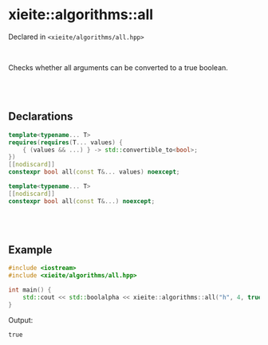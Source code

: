 # xieite::algorithms::all
Declared in `<xieite/algorithms/all.hpp>`

<br/>

Checks whether all arguments can be converted to a true boolean.

<br/><br/>

## Declarations
```cpp
template<typename... T>
requires(requires(T... values) {
	{ (values && ...) } -> std::convertible_to<bool>;
})
[[nodiscard]]
constexpr bool all(const T&... values) noexcept;
```
```cpp
template<typename... T>
[[nodiscard]]
constexpr bool all(const T&...) noexcept;
```

<br/><br/>

## Example
```cpp
#include <iostream>
#include <xieite/algorithms/all.hpp>

int main() {
	std::cout << std::boolalpha << xieite::algorithms::all("h", 4, true, '$') << '\n';
}
```
Output:
```
true
```
